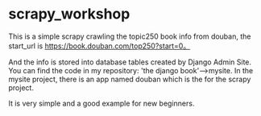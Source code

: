 # scrapy_workshop
This is a simple scrapy crawling the topic250 book info from douban, the start_url is https://book.douban.com/top250?start=0。

And the info is stored into database tables created by Django Admin Site. You can find the code in my repository: 'the django book'-->mysite. In the mysite project, there is an app named douban which is the for the scrapy project.

It is very simple and a good example for new beginners.
